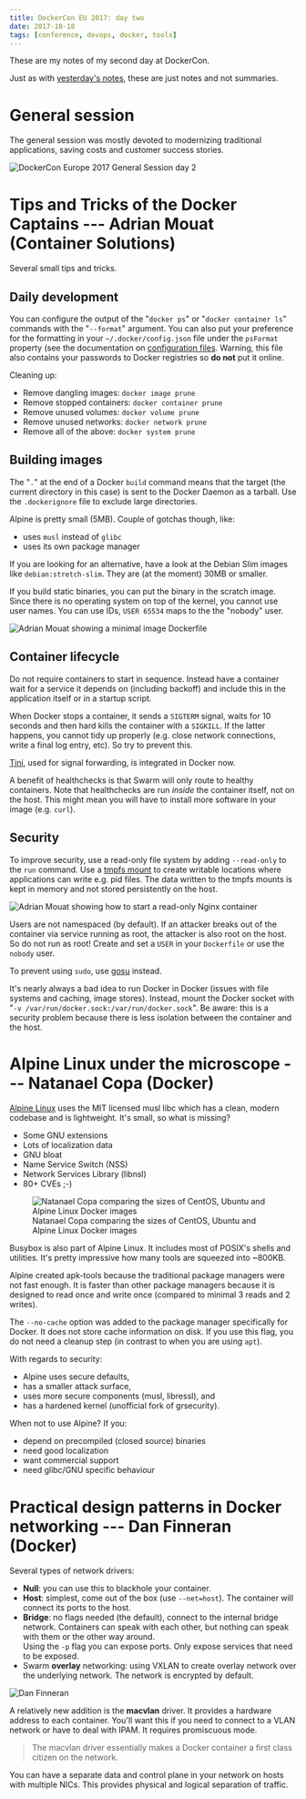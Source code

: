 ```yaml
---
title: DockerCon EU 2017: day two
date: 2017-10-18
tags: [conference, devops, docker, tools]
---
```


These are my notes of my second day at DockerCon.

Just as with
[yesterday's notes](/weblog/2017/10/17/dockercon-eu-2017-day-one/),
these are just notes and not summaries.


# General session

The general session was mostly devoted to modernizing traditional
applications, saving costs and customer success stories.

![DockerCon Europe 2017 General Session day 2](/images/dockerconeu17_gs2.jpg)


# Tips and Tricks of the Docker Captains --- Adrian Mouat (Container Solutions)

Several small tips and tricks.

## Daily development

You can configure the output of the "`docker ps`" or "`docker
container ls`" commands with the "`--format`" argument. You can also
put your preference for the formatting in your `~/.docker/config.json`
file under the `psFormat` property (see the documentation on
[configuration files](https://docs.docker.com/engine/reference/commandline/cli/#configuration-files). Warning,
this file also contains your passwords to Docker registries so **do not**
put it online.

Cleaning up:

  - Remove dangling images: `docker image prune`
  - Remove stopped containers: `docker container prune`
  - Remove unused volumes: `docker volume prune`
  - Remove unused networks: `docker network prune`
  - Remove all of the above: `docker system prune`

## Building images

The "`.`" at the end of a Docker `build` command means that the target
(the current directory in this case) is sent to the Docker Daemon as a
tarball. Use the `.dockerignore` file to exclude large directories.

Alpine is pretty small (5MB). Couple of gotchas though, like:

  - uses `musl` instead of `glibc`
  - uses its own package manager

If you are looking for an alternative, have a look at the Debian Slim
images like `debian:stretch-slim`. They are (at the moment) 30MB or
smaller.

If you build static binaries, you can put the binary in the scratch
image. Since there is no operating system on top of the kernel, you
cannot use user names. You can use IDs, `USER 65534` maps to the the
"nobody" user.

![Adrian Mouat showing a minimal image Dockerfile](/images/./dockerconeu17_adrian_mouat_1.jpg)


## Container lifecycle

Do not require containers to start in sequence. Instead have a
container wait for a service it depends on (including backoff) and
include this in the application itself or in a startup script.

When Docker stops a container, it sends a `SIGTERM` signal, waits for
10 seconds and then hard kills the container with a `SIGKILL`. If the
latter happens, you cannot tidy up properly (e.g. close network
connections, write a final log entry, etc). So try to prevent this.

[Tini](https://github.com/krallin/tini), used for signal forwarding,
is integrated in Docker now.

A benefit of healthchecks is that Swarm will only route to healthy
containers. Note that healthchecks are run _inside_ the container
itself, not on the host. This might mean you will have to install more
software in your image (e.g. `curl`).

## Security

To improve security, use a read-only file system by adding
`--read-only` to the `run` command. Use a
[tmpfs mount](https://docs.docker.com/engine/admin/volumes/tmpfs/) to
create writable locations where applications can write e.g. pid
files. The data written to the tmpfs mounts is kept in memory and not
stored persistently on the host.

![Adrian Mouat showing how to start a read-only Nginx container](/images/./dockerconeu17_adrian_mouat_2.jpg)


Users are not namespaced (by default). If an attacker breaks out of
the container via service running as root, the attacker is also root
on the host. So do not run as root! Create and set a `USER` in your
`Dockerfile` or use the `nobody` user.


To prevent using `sudo`, use [gosu](https://github.com/tianon/gosu)
instead.

It's nearly always a bad idea to run Docker in Docker (issues with
file systems and caching, image stores). Instead, mount the Docker
socket with "`-v /var/run/docker.sock:/var/run/docker.sock`". Be
aware: this is a security problem because there is less isolation
between the container and the host.


# Alpine Linux under the microscope --- Natanael Copa (Docker)

[Alpine Linux](https://alpinelinux.org/) uses the MIT licensed musl
libc which has a clean, modern codebase and is lightweight. It's
small, so what is missing?

  - Some GNU extensions
  - Lots of localization data
  - GNU bloat
  - Name Service Switch (NSS)
  - Network Services Library (libnsl)
  - 80+ CVEs ;-)

<figure>
  <img src="/images/dockerconeu17_natanael_copa.jpg" alt="Natanael Copa comparing the sizes of CentOS, Ubuntu and Alpine Linux Docker images" />
  <figcaption>
    Natanael Copa comparing the sizes of CentOS, Ubuntu and Alpine Linux Docker images
  </figcaption>
</figure>

Busybox is also part of Alpine Linux. It includes most of POSIX's
shells and utilities. It's pretty impressive how many tools are
squeezed into ~800KB.

Alpine created apk-tools because the traditional package managers were
not fast enough. It is faster than other package managers because it
is designed to read once and write once (compared to minimal 3 reads and 2
writes).

The `--no-cache` option was added to the package manager specifically
for Docker. It does not store cache information on disk. If you use
this flag, you do not need a cleanup step (in contrast to when you are
using `apt`).

With regards to security:

  - Alpine uses secure defaults,
  - has a smaller attack surface,
  - uses more secure components (musl, libressl), and
  - has a hardened kernel (unofficial fork of grsecurity).

When not to use Alpine? If you:

  - depend on precompiled (closed source) binaries
  - need good localization
  - want commercial support
  - need glibc/GNU specific behaviour


# Practical design patterns in Docker networking --- Dan Finneran (Docker)

Several types of network drivers:

  - **Null**: you can use this to blackhole your container.
  - **Host**: simplest, come out of the box (use
    `--net=host`). The container will connect its ports to the host.
  - **Bridge**: no flags needed (the default), connect to the
    internal bridge network. Containers can speak with each other, but
    nothing can speak with them or the other way around. <br />
    Using the `-p` flag you can expose ports. Only expose services
    that need to be exposed.
  - Swarm **overlay** networking: using VXLAN to create overlay network over
    the underlying network. The network is encrypted by default.

![Dan Finneran](/images/dockerconeu17_dan_finneran.jpg)

A relatively new addition is the **macvlan** driver. It provides a
hardware address to each container. You'll want this if you need to
connect to a VLAN network or have to deal with IPAM. It requires
promiscuous mode.

> The macvlan driver essentially makes a Docker container a first
> class citizen on the network.

You can have a separate data and control plane in your network on
hosts with multiple NICs. This provides physical and logical
separation of traffic.

